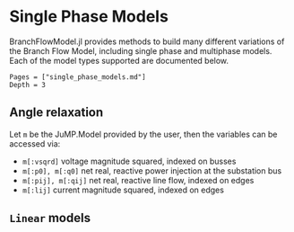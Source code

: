# Single Phase Models
BranchFlowModel.jl provides methods to build many different variations of the Branch Flow Model,
including single phase and multiphase models. Each of the model types supported are documented below.
```@contents
Pages = ["single_phase_models.md"]
Depth = 3
```

## Angle relaxation
Let `m` be the JuMP.Model provided by the user, then the variables can be accessed via:
- `m[:vsqrd]` voltage magnitude squared, indexed on busses
- `m[:p0], m[:q0]` net real, reactive power injection at the substation bus
- `m[:pij], m[:qij]` net real, reactive line flow, indexed on edges
- `m[:lij]` current magnitude squared, indexed on edges


## `Linear` models
